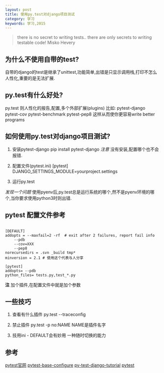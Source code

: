 ```yaml
---
layout: post
title: 使用py.test对django项目测试
category: 学习
keywords: 学习,2015
---
```


> there is no secret to writing tests.. there are only secrets to writing testable code!    Misko Hevery

## 为什么不使用自带的test?
自带的django的test是继承了unittest,功能简单,出错是只显示调用栈,打印不怎么人性化,重要的是无法扩展.

## py.test有什么好处?
py.test 则人性化的报告,配置,多个外部扩展(plugins)
比如:
pytest-django
pytest-cov
pytest-benchmark
pytest-pep8
这样从而使你更容易write better programs


## 如何使用py.test对django项目测试?

1. 安装pytest-django
pip install pytest-django
*注意*
没有安装,配置哪个也不会报错.

2. 配置文件(pytest.ini)
[pytest]
DJANGO_SETTINGS_MODULE=yourproject.settings

3. 运行py.test

*发现一个问题*
使用pyenv后,py.test总是运行系统的哪个,然不是pyenv环境的哪个,当你要求使用python3时则出错.


## pytest 配置文件参考

```

[DEFAULT]
addopts = --maxfail=2 -rf  # exit after 2 failures, report fail info
    --pdb
    --cov=XXX
    --pep8
norecursedirs = .svn _build tmp*
minversion = 2.1 # 使用这个代表与人分享

[pytest]
addopts= --pdb
python_files= tests.py,test_*.py

```

**注**
加个插件,在配置文件中就是加个参数


## 一些技巧

1. 查看有什么插件
py.test --traceconfig

2. 禁止插件
py.test -p no:NAME
NAME是插件名字

3. 技用ini - DEFAULT会有妙用
一种随时切换的能力

## 参考
[pytest官网][d]
[pytest-base-configure][c]
[py-test-django-tutorial][a]
[pytest][b]

[a]: http://pytest-django.readthedocs.org/en/latest/tutorial.html
[b]: http://pytest.org/latest/
[c]: http://pytest.org/latest/customize.html
[d]: http://pytest.org
